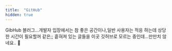 ```yaml
---
title:  "GitHub"
hidden: true
---
```


GibHub 블러그...개발자 입장에서는 참 좋은 공간이나,일반 사용자는 적응 하는데 상당한 시간이 필요할꺼 같은;; 흩혀져 있는 글들을 이곳 깃허브로 모르는 중인데...만만치 않네요..
😬
